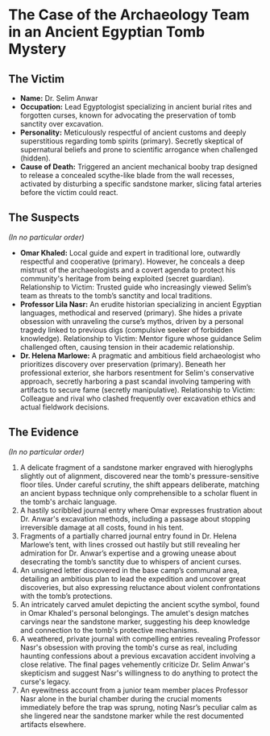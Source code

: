 # The Case of the Archaeology Team in an Ancient Egyptian Tomb Mystery

## The Victim
- **Name:** Dr. Selim Anwar
- **Occupation:** Lead Egyptologist specializing in ancient burial rites and forgotten curses, known for advocating the preservation of tomb sanctity over excavation.
- **Personality:** Meticulously respectful of ancient customs and deeply superstitious regarding tomb spirits (primary). Secretly skeptical of supernatural beliefs and prone to scientific arrogance when challenged (hidden).
- **Cause of Death:** Triggered an ancient mechanical booby trap designed to release a concealed scythe-like blade from the wall recesses, activated by disturbing a specific sandstone marker, slicing fatal arteries before the victim could react.

## The Suspects
*(In no particular order)*
- **Omar Khaled:** Local guide and expert in traditional lore, outwardly respectful and cooperative (primary). However, he conceals a deep mistrust of the archaeologists and a covert agenda to protect his community's heritage from being exploited (secret guardian). Relationship to Victim: Trusted guide who increasingly viewed Selim’s team as threats to the tomb’s sanctity and local traditions.
- **Professor Lila Nasr:** An erudite historian specializing in ancient Egyptian languages, methodical and reserved (primary). She hides a private obsession with unraveling the curse’s mythos, driven by a personal tragedy linked to previous digs (compulsive seeker of forbidden knowledge). Relationship to Victim: Mentor figure whose guidance Selim challenged often, causing tension in their academic relationship.
- **Dr. Helena Marlowe:** A pragmatic and ambitious field archaeologist who prioritizes discovery over preservation (primary). Beneath her professional exterior, she harbors resentment for Selim's conservative approach, secretly harboring a past scandal involving tampering with artifacts to secure fame (secretly manipulative). Relationship to Victim: Colleague and rival who clashed frequently over excavation ethics and actual fieldwork decisions.

## The Evidence
*(In no particular order)*
1. A delicate fragment of a sandstone marker engraved with hieroglyphs slightly out of alignment, discovered near the tomb's pressure-sensitive floor tiles. Under careful scrutiny, the shift appears deliberate, matching an ancient bypass technique only comprehensible to a scholar fluent in the tomb's archaic language.
2. A hastily scribbled journal entry where Omar expresses frustration about Dr. Anwar's excavation methods, including a passage about stopping irreversible damage at all costs, found in his tent.
3. Fragments of a partially charred journal entry found in Dr. Helena Marlowe’s tent, with lines crossed out hastily but still revealing her admiration for Dr. Anwar’s expertise and a growing unease about desecrating the tomb’s sanctity due to whispers of ancient curses.
4. An unsigned letter discovered in the base camp’s communal area, detailing an ambitious plan to lead the expedition and uncover great discoveries, but also expressing reluctance about violent confrontations with the tomb’s protections.
5. An intricately carved amulet depicting the ancient scythe symbol, found in Omar Khaled's personal belongings. The amulet's design matches carvings near the sandstone marker, suggesting his deep knowledge and connection to the tomb's protective mechanisms.
6. A weathered, private journal with compelling entries revealing Professor Nasr's obsession with proving the tomb's curse as real, including haunting confessions about a previous excavation accident involving a close relative. The final pages vehemently criticize Dr. Selim Anwar's skepticism and suggest Nasr's willingness to do anything to protect the curse's legacy.
7. An eyewitness account from a junior team member places Professor Nasr alone in the burial chamber during the crucial moments immediately before the trap was sprung, noting Nasr’s peculiar calm as she lingered near the sandstone marker while the rest documented artifacts elsewhere.